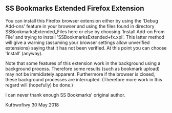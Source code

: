 ## SS Bookmarks Extended Firefox Extension

You can install this Firefox browser extension either by using the
'Debug Add-ons' feature in your browser and using the files found in
directory SSBookmarksExtended_Files here or else by choosing 'Install
Add-on From File' and trying to install 'SSBookmarksExtended+fx.xpi'.
This latter method will give a warning (assuming your browser settings
allow unverified extensions) saying that it has not been verified. At
this point you can choose 'Install' (anyway).

Note that some features of this extension work in the background using
a background process. Therefore some results (such as bookmark upload)
may not be immidiately apparent. Furthermore if the browser is closed,
these background processes are interrupted. (Therefore more work in
this regard will (hopefully) be done.)

I can never thank enough SS Bookmarks' original author.

Kufbwxfiwy
30 May 2018
